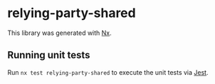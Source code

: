 # relying-party-shared

This library was generated with [Nx](https://nx.dev).

## Running unit tests

Run `nx test relying-party-shared` to execute the unit tests via [Jest](https://jestjs.io).
